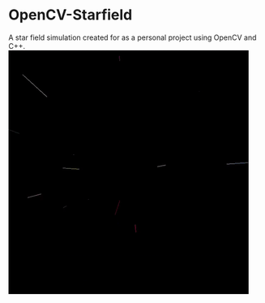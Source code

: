 # OpenCV-Starfield
A star field simulation created for as a personal project using OpenCV and C++.
![](Starfield.gif)
